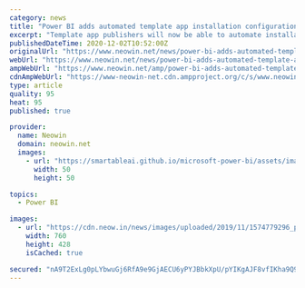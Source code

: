 ```yaml
---
category: news
title: "Power BI adds automated template app installation configuration capability"
excerpt: "Template app publishers will now be able to automate installation configurations for their customers. The new capability completely eliminates parameter configuration from the user end."
publishedDateTime: 2020-12-02T10:52:00Z
originalUrl: "https://www.neowin.net/news/power-bi-adds-automated-template-app-installation-configuration-capability"
webUrl: "https://www.neowin.net/news/power-bi-adds-automated-template-app-installation-configuration-capability"
ampWebUrl: "https://www.neowin.net/amp/power-bi-adds-automated-template-app-installation-configuration-capability/"
cdnAmpWebUrl: "https://www-neowin-net.cdn.ampproject.org/c/s/www.neowin.net/amp/power-bi-adds-automated-template-app-installation-configuration-capability/"
type: article
quality: 95
heat: 95
published: true

provider:
  name: Neowin
  domain: neowin.net
  images:
    - url: "https://smartableai.github.io/microsoft-power-bi/assets/images/organizations/neowin.net-50x50.jpg"
      width: 50
      height: 50

topics:
  - Power BI

images:
  - url: "https://cdn.neow.in/news/images/uploaded/2019/11/1574779296_powerbi2_story.jpg"
    width: 760
    height: 428
    isCached: true

secured: "nA9T2ExLg0pLYbwuGj6RfA9e9GjAECU6yPYJBbkXpU/pYIKgAJF8vfIKha9Q94bNwQ5AgtLlPRVsEzm1jFqTXmkMl3YYnUABuE4YD1whBQ6/V/2hEyz8x8s9tl0DcpAgOqpwZlvKXEwjt3JvkIaIpV/r44ph8eI+GHhtilYuEJ13hWiKfpuNaqnG6grUVvvVYJitohac2Kljyb6qM4i+GU2IYdOup7d+njSopCRBpttIpOKmrPjGr5DV7idjFLvqY0Tfe1SR3JPypjrCixsPyWdKfDfd9/zAlRlLrwcQP4xk887EcZduVk4NiZ38HJRHPKAxgZAy/GJdCI9AU6192LzvBoQ2K0pwniPZQ0LAbj0=;5ZyZK5Nqk1FWGh1p8Acdug=="
---
```


